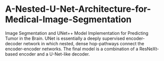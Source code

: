 # A-Nested-U-Net-Architecture-for-Medical-Image-Segmentation
Image Segmentation and UNet++ Model Implementation for Predicting Tumor in the Brain. UNet is essentially a deeply supervised encoder-decoder network in which nested, dense hop-pathways connect the encoder-encoder networks. The final model is a combination of a ResNeXt-based encoder and a U-Net-like decoder.
